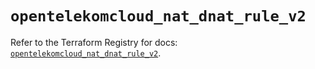 # `opentelekomcloud_nat_dnat_rule_v2`

Refer to the Terraform Registry for docs: [`opentelekomcloud_nat_dnat_rule_v2`](https://registry.terraform.io/providers/opentelekomcloud/opentelekomcloud/1.36.34/docs/resources/nat_dnat_rule_v2).
